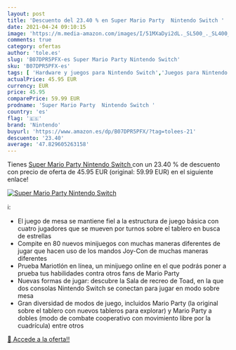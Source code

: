 ```yaml
---
layout: post
title: 'Descuento del 23.40 % en Super Mario Party  Nintendo Switch '
date: 2021-04-24 09:10:15
image: 'https://m.media-amazon.com/images/I/51MXaDyi2dL._SL500_._SL400_.jpg'
comments: true
category: ofertas
author: 'tole.es'
slug: 'B07DPR5PFX-es Super Mario Party Nintendo Switch'
sku: 'B07DPR5PFX-es'
tags: [ 'Hardware y juegos para Nintendo Switch','Juegos para Nintendo Switch','Videojuegos','nintendo', ]
actualPrice: 45.95 EUR
currency: EUR
price: 45.95
comparePrice: 59.99 EUR
prodname: 'Super Mario Party  Nintendo Switch '
country: 'es'
flag: '🇪🇸'
brand: 'Nintendo'
buyurl: 'https://www.amazon.es/dp/B07DPR5PFX/?tag=tolees-21'
descuento: '23.40'
average: '47.829605263158'
---
```


Tienes [Super Mario Party  Nintendo Switch ](https://www.amazon.es/dp/B07DPR5PFX/?tag=tolees-21) con un 23.40 % de descuento con precio de oferta de 45.95 EUR (original: 59.99 EUR) en el siguiente enlace!

[![Super Mario Party  Nintendo Switch ](https://m.media-amazon.com/images/I/51MXaDyi2dL._SL500_._SL400_.jpg)](https://www.amazon.es/dp/B07DPR5PFX/?tag=tolees-21)

ℹ️:

- El juego de mesa se mantiene fiel a la estructura de juego básica con cuatro jugadores que se mueven por turnos sobre el tablero en busca de estrellas
- Compite en 80 nuevos minijuegos con muchas maneras diferentes de jugar que hacen uso de los mandos Joy-Con de muchas maneras diferentes
- Prueba Mariotlón en línea, un minijuego online en el que podrás poner a prueba tus habilidades contra otros fans de Mario Party
- Nuevas formas de jugar: descubre la Sala de recreo de Toad, en la que dos consolas Nintendo Switch se conectan para jugar en modo sobre mesa
- Gran diversidad de modos de juego, incluidos Mario Party (la original sobre el tablero con nuevos tableros para explorar) y Mario Party a dobles (modo de combate cooperativo con movimiento libre por la cuadrícula) entre otros

[🛒 Accede a la oferta!!](https://www.amazon.es/dp/B07DPR5PFX/?tag=tolees-21)
